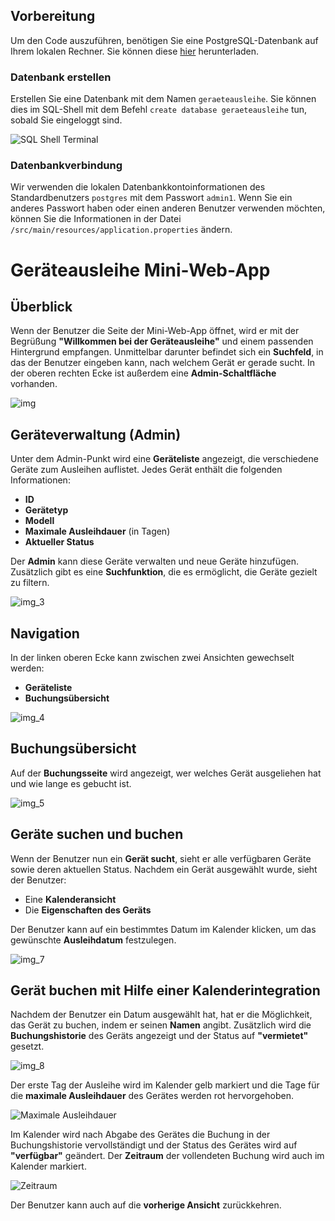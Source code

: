 ## Vorbereitung

Um den Code auszuführen, benötigen Sie eine PostgreSQL-Datenbank auf Ihrem lokalen Rechner. Sie können diese [hier](https://www.postgresql.org/download/) herunterladen.

### Datenbank erstellen

Erstellen Sie eine Datenbank mit dem Namen `geraeteausleihe`. Sie können dies im SQL-Shell mit dem Befehl `create database geraeteausleihe` tun, sobald Sie eingeloggt sind.

![SQL Shell Terminal](https://github.com/user-attachments/assets/263f618a-eb29-4cad-afda-f089db036550)

### Datenbankverbindung

Wir verwenden die lokalen Datenbankkontoinformationen des Standardbenutzers `postgres` mit dem Passwort `admin1`. Wenn Sie ein anderes Passwort haben oder einen anderen Benutzer verwenden möchten, können Sie die Informationen in der Datei `/src/main/resources/application.properties` ändern.

# Geräteausleihe Mini-Web-App

## Überblick

Wenn der Benutzer die Seite der Mini-Web-App öffnet, wird er mit der Begrüßung **"Willkommen bei der Geräteausleihe"** und einem passenden Hintergrund empfangen. Unmittelbar darunter befindet sich ein **Suchfeld**, in das der Benutzer eingeben kann, nach welchem Gerät er gerade sucht. In der oberen rechten Ecke ist außerdem eine **Admin-Schaltfläche** vorhanden.

![img](https://github.com/user-attachments/assets/c01847b7-d536-4638-b4ee-0c3c7b0dc07b)

## Geräteverwaltung (Admin)

Unter dem Admin-Punkt wird eine **Geräteliste** angezeigt, die verschiedene Geräte zum Ausleihen auflistet. Jedes Gerät enthält die folgenden Informationen:

- **ID**
- **Gerätetyp**
- **Modell**
- **Maximale Ausleihdauer** (in Tagen)
- **Aktueller Status**

Der **Admin** kann diese Geräte verwalten und neue Geräte hinzufügen. Zusätzlich gibt es eine **Suchfunktion**, die es ermöglicht, die Geräte gezielt zu filtern.

![img_3](https://github.com/user-attachments/assets/3b8ca3af-e4ba-419e-90ff-401cae403835)

## Navigation

In der linken oberen Ecke kann zwischen zwei Ansichten gewechselt werden:

- **Geräteliste**
- **Buchungsübersicht**

![img_4](https://github.com/user-attachments/assets/f5e0f2d9-c3c1-45e4-9a94-7487c025156f)

## Buchungsübersicht

Auf der **Buchungsseite** wird angezeigt, wer welches Gerät ausgeliehen hat und wie lange es gebucht ist.

![img_5](https://github.com/user-attachments/assets/89bb78d7-c02e-4e83-b610-d5091cc840f4)

## Geräte suchen und buchen

Wenn der Benutzer nun ein **Gerät sucht**, sieht er alle verfügbaren Geräte sowie deren aktuellen Status. Nachdem ein Gerät ausgewählt wurde, sieht der Benutzer:

- Eine **Kalenderansicht**
- Die **Eigenschaften des Geräts**

Der Benutzer kann auf ein bestimmtes Datum im Kalender klicken, um das gewünschte **Ausleihdatum** festzulegen.

![img_7](https://github.com/user-attachments/assets/0adcc931-66da-4a48-8cae-fff48123d7e6)

## Gerät buchen mit Hilfe einer Kalenderintegration

Nachdem der Benutzer ein Datum ausgewählt hat, hat er die Möglichkeit, das Gerät zu buchen, indem er seinen **Namen** angibt. Zusätzlich wird die **Buchungshistorie** des Geräts angezeigt und der Status auf **"vermietet"** gesetzt.

![img_8](https://github.com/user-attachments/assets/d24c7ecc-29fa-49a2-90d5-20afed7a16d0)


Der erste Tag der Ausleihe wird im Kalender gelb markiert und die Tage für die **maximale Ausleihdauer** des Gerätes werden rot hervorgehoben. 

![Maximale Ausleihdauer](https://github.com/user-attachments/assets/23a1ffcf-7047-4535-9727-4de830c4b58e)


Im Kalender wird nach Abgabe des Gerätes die Buchung in der Buchungshistorie vervollständigt und der Status des Gerätes wird auf **"verfügbar"** geändert. Der **Zeitraum** der vollendeten Buchung wird auch im Kalender markiert.

![Zeitraum](https://github.com/user-attachments/assets/d8331e93-29ee-410b-a924-1ff933d4ba41)


Der Benutzer kann auch auf die **vorherige Ansicht** zurückkehren.
